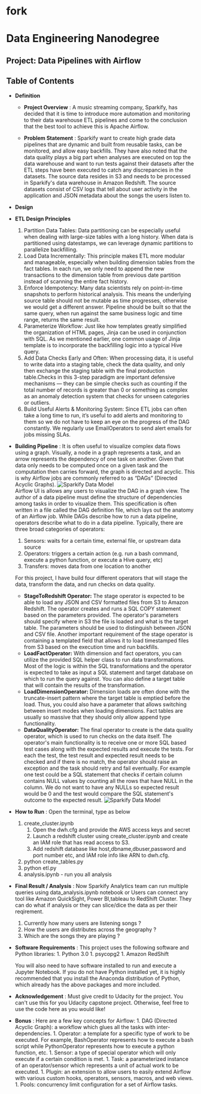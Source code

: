 # fork
 # Data Engineering Nanodegree
## Project: Data Pipelines with Airflow
## Table of Contents
* **Definition**
    * **Project Overview** :
    A music streaming company, Sparkify, has decided that it is time to introduce more automation and monitoring to their data warehouse ETL pipelines and come to the conclusion that the best tool to achieve this is Apache Airflow.
    
    * **Problem Statement** : 
     Sparkify want to create high grade data pipelines that are dynamic and built from reusable tasks, can be monitored, and allow easy backfills. They have also noted that the data quality plays a big part when analyses are executed on top the data warehouse and want to run tests against their datasets after the ETL steps have been executed to catch any discrepancies in the datasets. 
     The source data resides in S3 and needs to be processed in Sparkify's data warehouse in Amazon Redshift. The source datasets consist of CSV logs that tell about user activity in the application and JSON metadata about the songs the users listen to.

   
* **Design**
* **ETL Design Principles**
     1. Partition Data Tables: Data partitioning can be especially useful when dealing with large-size tables with a long history. When data is partitioned using datestamps, we can leverage dynamic partitions to parallelize backfilling.
    1. Load Data Incrementally: This principle makes  ETL more modular and manageable, especially when building dimension tables from the fact tables. In each run, we only need to append the new transactions to the dimension table from previous date partition instead of scanning the entire fact history.
    1. Enforce Idempotency: Many data scientists rely on point-in-time snapshots to perform historical analysis. This means the underlying source table should not be mutable as time progresses, otherwise we would get a different answer. Pipeline should be built so that the same query, when run against the same business logic and time range, returns the same result.
    1. Parameterize Workflow: Just like how templates greatly simplified the organization of HTML pages, Jinja can be used in conjunction with SQL. As we mentioned earlier, one common usage of Jinja template is to incorporate the backfilling logic into a typical Hive query.
    1. Add Data Checks Early and Often: When processing data, it is useful to write data into a staging table, check the data quality, and only then exchange the staging table with the final production table.Checks in this 3-step paradigm are important defensive mechanisms — they can be simple checks such as counting if the total number of records is greater than 0 or something as complex as an anomaly detection system that checks for unseen categories or outliers.
    1. Build Useful Alerts & Monitoring System: Since ETL jobs can often take a long time to run, it’s useful to add alerts and monitoring to them so we do not have to keep an eye on the progress of the DAG constantly. We regularly use EmailOperators to send alert emails for jobs missing SLAs. 
        
* **Building Pipeline** :
    It is often useful to visualize complex data flows using a graph. Visually, a node in a graph represents a task, and an arrow represents the dependency of one task on another. Given that data only needs to be computed once on a given task and the computation then carries forward, the graph is directed and acyclic. This is why Airflow jobs are commonly referred to as “DAGs” (Directed Acyclic Graphs).  ![Sparkify Data Model](/images/SparfiyDAG.jpg)    
    Airflow UI is allows any users to visualize the DAG in a graph view. The author of a data pipeline must define the structure of dependencies among tasks in order to visualize them. This specification is often written in a file called the DAG definition file, which lays out the anatomy of an Airflow job.
    While DAGs describe how to run a data pipeline, operators describe what to do in a data pipeline. Typically, there are three broad categories of operators:    
    1. Sensors: waits for a certain time, external file, or upstream data source
    2. Operators: triggers a certain action (e.g. run a bash command, execute a python function, or execute a Hive query, etc)
    3. Transfers: moves data from one location to another
    
   For this project, I have build four different operators that will stage the data, transform the data, and run checks on data quality.
   * **StageToRedshift Operator:** The stage operator is expected to be able to load any JSON and CSV formatted files from S3 to Amazon Redshift. The operator creates and runs a SQL COPY statement based on the parameters provided. The operator's parameters should specify where in S3 the file is loaded and what is the target table. The parameters should be used to distinguish between JSON and CSV file. Another important requirement of the stage operator is containing a templated field that allows it to load timestamped files from S3 based on the execution time and run backfills.
   * **LoadFactOperator:** 
        With dimension and fact operators, you can utilize the provided SQL helper class to run data transformations. Most of the logic is within the SQL transformations and the operator is expected to take as input a SQL statement and target database on which to run the query against. You can also define a target table that will contain the results of the transformation.
   * **LoadDimensionOperator:** Dimension loads are often done with the truncate-insert pattern where the target table is emptied before the load. Thus, you could also have a parameter that allows switching between insert modes when loading dimensions. Fact tables are usually so massive that they should only allow append type functionality.
   * **DataQualityOperator:**    The final operator to create is the data quality operator, which is used to run checks on the data itself. The operator's main functionality is to receive one or more SQL based test cases along with the expected results and execute the tests. For each the test, the test result and expected result needs to be checked and if there is no match, the operator should raise an exception and the task should retry and fail eventually. For example one test could be a SQL statement that checks if certain column contains NULL values by counting all the rows that have NULL in the column. We do not want to have any NULLs so expected result would be 0 and the test would compare the SQL statement's outcome to the expected result.
![Sparkify Data Model](/images/Pipelineview.jpg)   

* **How to Run** : Open the terminal, type as below
    1. create_cluster.ipynb
        1. Open the dwh.cfg and provide the AWS access keys and secret
        2. Launch a redshift cluster using create_cluster.ipynb and create an IAM role that has read access to S3.
        3. Add redshift database like host,dbname,dbuser,password and port number etc, and IAM role info like ARN to dwh.cfg.
    1. python create_tables.py
    1. python etl.py
    1. analysis.ipynb - run you all analysis
    
* **Final Result / Analysis** : Now Sparkify Analytics team can run multiple queries using data_analysis.ipynb notebook or Users can connect any tool like Amazon QuickSight, Power BI,tableau to RedShift Cluster. They can do what if analysis or they can slice/dice the data as per their reqirement. 
    1. Currently how many users are listening songs ?
    1. How the users are distributes across the geography ?
    1. Which are the songs they are playing ?
    
* **Software Requirements** : This project uses the following software and Python libraries:
        1. Python 3.0
        1. psycopg2
        1. Amazon RedShift
        
    You will also need to have software installed to run and execute a Jupyter Notebook.
    If you do not have Python installed yet, it is highly recommended that you install the Anaconda distribution of Python, which already has the above packages and more included.    

* **Acknowledgement** : Must give credit to Udacity for the project. You can't use this for you Udacity capstone project. Otherwise, feel free to use the code here as you would like!

* **Bonus** : Here are a few key concepts for Airflow:
        1. DAG (Directed Acyclic Graph): a workflow which glues all the tasks with inter-dependencies.
        1. Operator: a template for a specific type of work to be executed. For example, BashOperator represents how to execute a bash script while PythonOperator represents how to execute a python function, etc.
        1. Sensor: a type of special operator which will only execute if a certain condition is met.
        1. Task: a parameterized instance of an operator/sensor which represents a unit of actual work to be executed.
        1. Plugin: an extension to allow users to easily extend Airflow with various custom hooks, operators, sensors, macros, and web views.
        1. Pools: concurrency limit configuration for a set of Airflow tasks.
